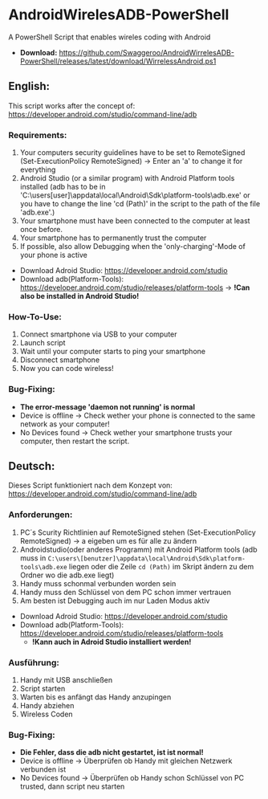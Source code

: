 # AndroidWirelesADB-PowerShell
A PowerShell Script that enables wireles coding with Android
- **Download:** https://github.com/Swaggeroo/AndroidWirrelesADB-PowerShell/releases/latest/download/WirrelessAndroid.ps1

## English:
This script works after the concept of: https://developer.android.com/studio/command-line/adb

### Requirements:
1. Your computers security guidelines have to be set to RemoteSigned
    (Set-ExecutionPolicy RemoteSigned) -> Enter an 'a' to change it for everything
2. Android Studio (or a similar program) with Android Platform tools installed (adb has to be in 'C:\users\[user]\appdata\local\Android\Sdk\platform-tools\adb.exe'
    or you have to change the line 'cd (Path)' in the script to the path of the file 'adb.exe'.)
3. Your smartphone must have been connected to the computer at least once before.
4. Your smartphone has to permanently trust the computer
5. If possible, also allow Debugging when the 'only-charging'-Mode of your phone is active

  - Download Adroid Studio: https://developer.android.com/studio
  - Download adb(Platform-Tools): https://developer.android.com/studio/releases/platform-tools
    -> **!Can also be installed in Android Studio!**
    
### How-To-Use:
1. Connect smartphone via USB to your computer
2. Launch script
3. Wait until your computer starts to ping your smartphone 
4. Disconnect smartphone
5. Now you can code wireless!

### Bug-Fixing:
- **The error-message 'daemon not running' is normal**
- Device is offline ->  Check wether your phone is connected to the same network as your computer!
- No Devices found -> Check wether your smartphone trusts your computer, then restart the script.

## Deutsch:
Dieses Script funktioniert nach dem Konzept von: https://developer.android.com/studio/command-line/adb

### Anforderungen:
1. PC´s Scurity Richtlinien auf RemoteSigned stehen 
  (Set-ExecutionPolicy RemoteSigned) -> a eigeben um es für alle zu ändern
2. Androidstudio(oder anderes Programm) mit Android Platform tools (adb muss in `C:\users\[benutzer]\appdata\local\Android\Sdk\platform-tools\adb.exe` liegen
  oder die Zeile `cd (Path)` im Skript ändern zu dem Ordner wo die adb.exe liegt)
3. Handy muss schonmal verbunden worden sein
4. Handy muss den Schlüssel von dem PC schon immer vertrauen
5. Am besten ist Debugging auch im nur Laden Modus aktiv

  - Download Adroid Studio: https://developer.android.com/studio
  - Download adb(Platform-Tools): https://developer.android.com/studio/releases/platform-tools
    - **!Kann auch in Adroid Studio installiert werden!**

### Ausführung:
1. Handy mit USB anschließen
2. Script starten
3. Warten bis es anfängt das Handy anzupingen
4. Handy abziehen
5. Wireless Coden

### Bug-Fixing:
- **Die Fehler, dass die adb nicht gestartet, ist ist normal!**
- Device is offline -> Überprüfen ob Handy mit gleichen Netzwerk verbunden ist
- No Devices found -> Überprüfen ob Handy schon Schlüssel von PC trusted, dann script neu starten

